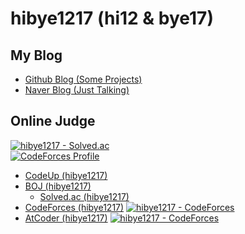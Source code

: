 # hibye1217 (hi12 & bye17)

## My Blog
- [Github Blog (Some Projects)](https://hibye1217.github.io)
- [Naver Blog (Just Talking)](https://blog.naver.com/hibye1217)

## Online Judge
[![hibye1217 - Solved.ac](http://mazassumnida.wtf/api/v2/generate_badge?boj=hibye1217)](https://solved.ac/profile/hibye1217)  
[![CodeForces Profile](http://cf.leed.at?id=hibye1217)](https://codeforces.com/profile/hibye1217)
- [CodeUp (hibye1217)](https://codeup.kr/userinfo.php?user=hibye1217)
- [BOJ (hibye1217)](https://www.acmicpc.net/user/hibye1217)
  - [Solved.ac (hibye1217)](https://solved.ac/profile/hibye1217)
- [CodeForces (hibye1217)](https://codeforces.com/profile/hibye1217) [![hibye1217 - CodeForces](https://run.kaist.ac.kr/badges/codeforces/hibye1217.svg)](https://codeforces.com/profile/hibye1217)
- [AtCoder (hibye1217)](https://atcoder.jp/users/hibye1217) [![hibye1217 - CodeForces](https://run.kaist.ac.kr/badges/atcoder/hibye1217.svg)](https://atcoder.jp/users/hibye1217)

